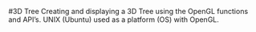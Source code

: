 #3D Tree 
Creating and displaying a 3D Tree using the OpenGL functions and API’s. UNIX (Ubuntu) used as a platform (OS) with OpenGL.
